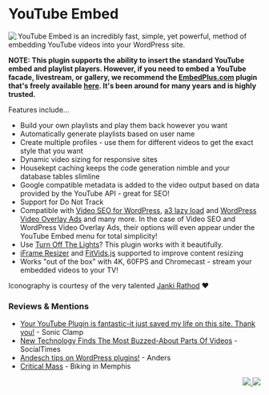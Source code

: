 # YouTube Embed

<img src="https://ps.w.org/youtube-embed/assets/icon-128x128.png" align="left">YouTube Embed is an incredibly fast, simple, yet powerful, method of embedding YouTube videos into your WordPress site.

**NOTE: This plugin supports the ability to insert the standard YouTube embed and playlist players. However, if you need to embed a YouTube facade, livestream, or gallery, we recommend the [EmbedPlus.com](https://www.embedplus.com/) plugin that's freely available [here](https://wordpress.org/plugins/youtube-embed-plus/). It's been around for many years and is highly trusted.**

Features include...

* Build your own playlists and play them back however you want
* Automatically generate playlists based on user name
* Create multiple profiles - use them for different videos to get the exact style that you want
* Dynamic video sizing for responsive sites
* Housekept caching keeps the code generation nimble and your database tables slimline
* Google compatible metadata is added to the video output based on data provided by the YouTube API - great for SEO!
* Support for Do Not Track
* Compatible with [Video SEO for WordPress](http://yoast.com/wordpress/video-seo/ "Video SEO for WordPress"), [a3 lazy load](https://wordpress.org/plugins/a3-lazy-load/ "a3 lazy load") and [WordPress Video Overlay Ads](https://wordpress.org/plugins/video-overlay-ads/ "WordPress Video Overlay Ads") and many more. In the case of Video SEO and WordPress Video Overlay Ads, their options will even appear under the YouTube Embed menu for total simplicity!
* Use [Turn Off The Lights](https://www.turnoffthelights.com/ "Turn Off The Lights")? This plugin works with it beautifully.
* [iFrame Resizer](https://github.com/davidjbradshaw/iframe-resizer "iFrame Resizer") and [FitVids.js](https://github.com/davatron5000/FitVids.js "FitVids.js") supported to improve content resizing
* Works "out of the box" with 4K, 60FPS and Chromecast - stream your embedded videos to your TV!

Iconography is courtesy of the very talented [Janki Rathod](https://www.fiverr.com/jankirathore) ♥️

### Reviews & Mentions

* [Your YouTube Plugin is fantastic-it just saved my life on this site. Thank you!](https://twitter.com/AaronWatters/status/237957701605404672?uid=16257815&iid=am-130280753913455685118891763&nid=4+248 "Twitter - Aaron Watters") - Sonic Clamp
* [New Technology Finds The Most Buzzed-About Parts Of Videos](http://www.socialtimes.com/2011/03/new-technology-finds-the-most-buzzed-about-parts-of-videos-interview/ "New Technology Finds The Most Buzzed-About Parts Of Videos") - SocialTimes
* [Andesch tips on WordPress plugins!](http://andershagstrom.se/andesch-tipsar-om-wordpress-plugins/ "Andesch tipsar om WordPress-plugins!") - Anders
* [Critical Mass](http://www.bikinginmemphis.com/2011/03/26/critical-mass/ "Critical Mass") - Biking in Memphis

<p align="right"><a href="https://wordpress.org/plugins/youtube-embed/"><img src="https://img.shields.io/wordpress/plugin/dt/youtube-embed?label=wp.org%20downloads&style=for-the-badge">&nbsp;<img src="https://img.shields.io/wordpress/plugin/stars/youtube-embed?color=orange&style=for-the-badge"></a></p>
